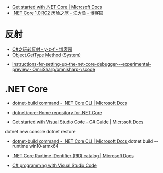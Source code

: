 

- [Get started with .NET Core | Microsoft Docs ](https://docs.microsoft.com/en-us/dotnet/core/get-started)
- [.NET Core 1.0 RC2 历险之旅 - 江大渔 - 博客园 ](http://www.cnblogs.com/jzywh/p/dotnetcorerc2.html)



# 反射
* [C#之玩转反射 - y-z-f - 博客园 ](http://www.cnblogs.com/yaozhenfa/p/CSharp_Reflection_1.html)
* [Object.GetType Method (System) ](https://msdn.microsoft.com/en-us/library/system.object.gettype%28v=vs.110%29.aspx)

- [instructions-for-setting-up-the-net-core-debugger---experimental-preview · OmniSharp/omnisharp-vscode ](https://github.com/OmniSharp/omnisharp-vscode/blob/master/debugger.md#instructions-for-setting-up-the-net-core-debugger---experimental-preview)


# .NET Core 

- [dotnet-build command - .NET Core CLI | Microsoft Docs ](https://docs.microsoft.com/en-us/dotnet/core/tools/dotnet-build)

- [dotnet/core: Home repository for .NET Core ](https://github.com/dotnet/core)
- [Get started with Visual Studio Code - C# Guide | Microsoft Docs ](https://docs.microsoft.com/en-us/dotnet/csharp/getting-started/with-visual-studio-code)

dotnet new console
dotnet restore

- [dotnet-build command - .NET Core CLI | Microsoft Docs ](https://docs.microsoft.com/en-us/dotnet/core/tools/dotnet-build)
dotnet build --runtime win10-armx64

- [.NET Core Runtime IDentifier (RID) catalog | Microsoft Docs ](https://docs.microsoft.com/en-us/dotnet/core/rid-catalog)

- [C# programming with Visual Studio Code ](https://code.visualstudio.com/docs/languages/csharp)
